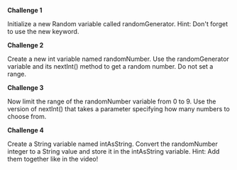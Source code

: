 <b>Challenge 1</b>
<p>Initialize a new Random variable called randomGenerator. Hint: Don't forget to use the new keyword.</p>
<b>Challenge 2</b>
<p>Create a new int variable named randomNumber. Use the randomGenerator variable and its nextInt() method to get a random number. Do not set a range.</p>
<b>Challenge 3</b>
<p>Now limit the range of the randomNumber variable from 0 to 9. Use the version of nextInt() that takes a parameter specifying how many numbers to choose from.</p>
<b>Challenge 4</b>
<p>Create a String variable named intAsString. Convert the randomNumber integer to a String value and store it in the intAsString variable. Hint: Add them together like in the video!</p>

